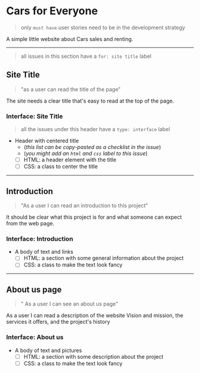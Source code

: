 # Cars for Everyone

> only `must have` user stories need to be in the development strategy

A simple little website about Cars sales and renting.

---

> all issues in this section have a `for: site title` label

## Site Title

> "as a user can read the title of the page"

The site needs a clear title that's easy to read at the top of the page.

### Interface: Site Title

> all the issues under this header have a `type: interface` label

- Header with centered title
  - (_this list can be copy-pasted as a checklist in the issue_)
  - (_you might add an `html` and `css` label to this issue_)
  - [ ] HTML: a header element with the title
  - [ ] CSS: a class to center the title

---

## Introduction

> "As a user I can read an introduction to this project"

It should be clear what this project is for and what someone can expect from the
web page.

### Interface: Introduction

- A body of text and links
  - [ ] HTML: a section with some general information about the project
  - [ ] CSS: a class to make the text look fancy

---
## About us page

> " As a user I can see an about us page"

As a user I can read a description of the website Vision and mission, the services it offers, and the project's history

### Interface: About us

- A body of text and pictures
  - [ ] HTML: a section with some description about the project
  - [ ] CSS: a class to make the text look fancy
